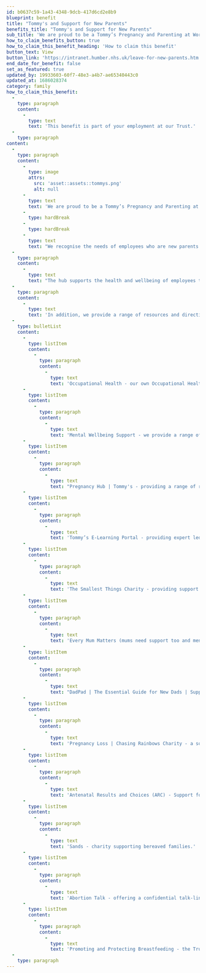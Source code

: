 ```yaml
---
id: b0637c59-1a43-4348-9dcb-417d6cd2e8b9
blueprint: benefit
title: "Tommy's and Support for New Parents"
benefits_title: "Tommy's and Support for New Parents"
sub_title: 'We are proud to be a Tommy’s Pregnancy and Parenting at Work Champion.'
how_to_claim_benefits_button: true
how_to_claim_this_benefit_heading: 'How to claim this benefit'
button_text: View
button_link: 'https://intranet.humber.nhs.uk/leave-for-new-parents.htm'
end_date_for_benefit: false
set_as_featured: true
updated_by: 19933603-60f7-48e3-a4b7-ae65340443c0
updated_at: 1686028374
category: family
how_to_claim_this_benefit:
  -
    type: paragraph
    content:
      -
        type: text
        text: 'This benefit is part of your employment at our Trust.'
  -
    type: paragraph
content:
  -
    type: paragraph
    content:
      -
        type: image
        attrs:
          src: 'asset::assets::tommys.png'
          alt: null
      -
        type: text
        text: 'We are proud to be a Tommy’s Pregnancy and Parenting at Work Champion. '
      -
        type: hardBreak
      -
        type: hardBreak
      -
        type: text
        text: "We recognise the needs of employees who are new parents and whether you are a new parent yourself or you are a manager supporting your team member, as part of our accreditation with Tommy's our staff and managers are also able to access Tommy’s pregnancy hub."
  -
    type: paragraph
    content:
      -
        type: text
        text: "The hub supports the health and wellbeing of employees through pregnancy and after, no matter their journey by providing a range of 'expert led training and resources'. "
  -
    type: paragraph
    content:
      -
        type: text
        text: 'In addition, we provide a range of resources and direction for advice and support: '
  -
    type: bulletList
    content:
      -
        type: listItem
        content:
          -
            type: paragraph
            content:
              -
                type: text
                text: 'Occupational Health - our own Occupational Health team provides expert advice and support. '
      -
        type: listItem
        content:
          -
            type: paragraph
            content:
              -
                type: text
                text: 'Mental Wellbeing Support - we provide a range of support to help promote positive mental health.'
      -
        type: listItem
        content:
          -
            type: paragraph
            content:
              -
                type: text
                text: "Pregnancy Hub | Tommy's - providing a range of resources throughout the pregnancy journey. "
      -
        type: listItem
        content:
          -
            type: paragraph
            content:
              -
                type: text
                text: 'Tommy’s E-Learning Portal - providing expert led training to staff and manager. '
      -
        type: listItem
        content:
          -
            type: paragraph
            content:
              -
                type: text
                text: 'The Smallest Things Charity - providing support and advice for premature birth.'
      -
        type: listItem
        content:
          -
            type: paragraph
            content:
              -
                type: text
                text: 'Every Mum Matters (mums need support too and mental health support) - providing mental health support and advice to new birthing parents.'
      -
        type: listItem
        content:
          -
            type: paragraph
            content:
              -
                type: text
                text: "DadPad | The Essential Guide for New Dads | Support Guide for New Dads - providing new dads or partners with the essential guide for new dads, developed with the NHS. As a new dad you will feel excited, but you may also feel left out, unsure or overwhelmed. The DadPad can help\_by giving you the knowledge and practical skills that you need. \_The resource will\_support you and your partner\_to\_give\_your baby the best possible start in life."
      -
        type: listItem
        content:
          -
            type: paragraph
            content:
              -
                type: text
                text: 'Pregnancy Loss | Chasing Rainbows Charity - a source of advice and support for pregnancy loss. '
      -
        type: listItem
        content:
          -
            type: paragraph
            content:
              -
                type: text
                text: 'Antenatal Results and Choices (ARC) - Support for Parents and Professionals'
      -
        type: listItem
        content:
          -
            type: paragraph
            content:
              -
                type: text
                text: 'Sands - charity supporting bereaved families.'
      -
        type: listItem
        content:
          -
            type: paragraph
            content:
              -
                type: text
                text: 'Abortion Talk - offering a confidential talk-line and workshops'
      -
        type: listItem
        content:
          -
            type: paragraph
            content:
              -
                type: text
                text: 'Promoting and Protecting Breastfeeding - the Trust recognises the health benefits to both mother and child that breastfeeding provides and is committed to making provision for employees who wish to continue breastfeeding whilst working. '
  -
    type: paragraph
---
```

